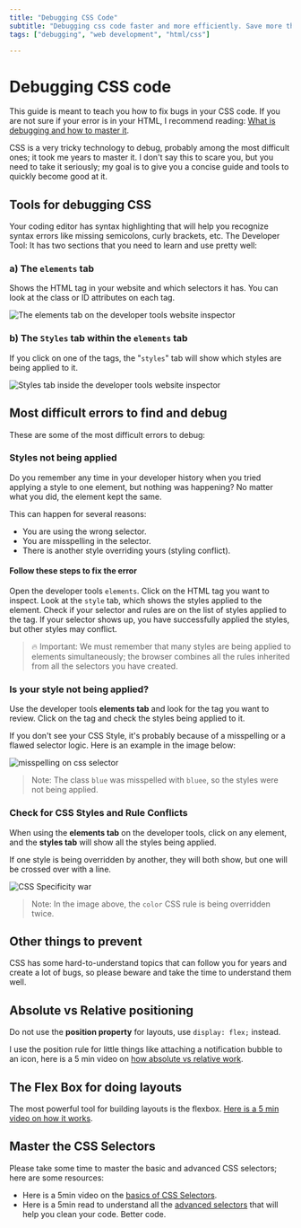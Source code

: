 ```yaml
---
title: "Debugging CSS Code"
subtitle: "Debugging css code faster and more efficiently. Save more than 50% of your debugging time when coding CSS."
tags: ["debugging", "web development", "html/css"]

--- 
```

# Debugging CSS code

This guide is meant to teach you how to fix bugs in your CSS code. If you are not sure if your error is in your HTML, I recommend reading: [What is debugging and how to master it](https://4geeks.com/lesson/what-is-debugging-code).

CSS is a very tricky technology to debug, probably among the most difficult ones; it took me years to master it. I don't say this to scare you, but you need to take it seriously; my goal is to give you a concise guide and tools to quickly become good at it.

## Tools for debugging CSS

Your coding editor has syntax highlighting that will help you recognize syntax errors like missing semicolons, curly brackets, etc.
The Developer Tool: It has two sections that you need to learn and use pretty well:

### a) The `elements` tab

Shows the HTML tag in your website and which selectors it has. You can look at the class or ID attributes on each tag.

![The elements tab on the developer tools website inspector](https://i.imgur.com/oJoH8C3.png?raw=true)

### b) The `Styles` tab within the `elements` tab

If you click on one of the tags, the "`styles`" tab will show which styles are being applied to it.

![Styles tab inside the developer tools website inspector](https://i.imgur.com/UM926NI.png?raw=true)

## Most difficult errors to find and debug
These are some of the most difficult errors to debug:

### Styles not being applied

Do you remember any time in your developer history when you tried applying a style to one element, but nothing was happening? No matter what you did, the element kept the same.

This can happen for several reasons:
- You are using the wrong selector.
- You are misspelling in the selector.
- There is another style overriding yours (styling conflict).

#### Follow these steps to fix the error

Open the developer tools `elements`.
Click on the HTML tag you want to inspect.
Look at the `style` tab, which shows the styles applied to the element.
Check if your selector and rules are on the list of styles applied to the tag.
If your selector shows up, you have successfully applied the styles, but other styles may conflict.

> 🔥 Important: We must remember that many styles are being applied to elements simultaneously; the browser combines all the rules inherited from all the selectors you have created.

### Is your style not being applied?

Use the developer tools **elements tab** and look for the tag you want to review. Click on the tag and check the styles being applied to it.

If you don't see your CSS Style, it's probably because of a misspelling or a flawed selector logic. Here is an example in the image below:

![misspelling on css selector](https://storage.googleapis.com/breathecode-asset-images/misspelling-on-css-selector.gif?raw=true)

> Note: The class `blue` was misspelled with `bluee`, so the styles were not being applied.

### Check for CSS Styles and Rule Conflicts

When using the **elements tab** on the developer tools, click on any element, and the **styles tab** will show all the styles being applied.

If one style is being overridden by another, they will both show, but one will be crossed over with a line.

![CSS Specificity war](https://storage.googleapis.com/breathecode-asset-images/5ee0ed4c5601a9e40b006ae708a405ff48511b3423449968a029ee5a56fe8777.png?raw=true)

> Note: In the image above, the `color` CSS rule is being overridden twice.

## Other things to prevent

CSS has some hard-to-understand topics that can follow you for years and create a lot of bugs, so please beware and take the time to understand them well.

## Absolute vs Relative positioning

Do not use the **position property** for layouts, use `display: flex;` instead.

I use the position rule for little things like attaching a notification bubble to an icon, here is a 5 min video on [how absolute vs relative work](https://www.loom.com/share/3715da41c2ec45be8711c4f8944e406b).

## The Flex Box for doing layouts

The most powerful tool for building layouts is the flexbox. [Here is a 5 min video on how it works](https://www.youtube.com/watch?v=ZRc2vUF92e8).

## Master the CSS Selectors

Please take some time to master the basic and advanced CSS selectors; here are some resources:

- Here is a 5min video on the [basics of CSS Selectors](https://www.youtube.com/watch?v=0Wt1n0wvSe8).
- Here is a 5min read to understand all the [advanced selectors](https://4geeks.com/lesson/mastering-css-selectors) that will help you clean your code. Better code.
